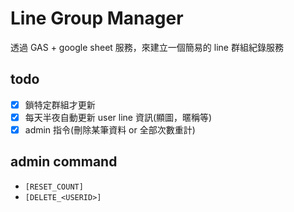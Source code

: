 # Line Group Manager

透過 GAS + google sheet 服務，來建立一個簡易的 line 群組紀錄服務

## todo

- [x] 鎖特定群組才更新
- [x] 每天半夜自動更新 user line 資訊(顯圖，暱稱等)
- [x] admin 指令(刪除某筆資料 or 全部次數重計)

## admin command

- `[RESET_COUNT]`
- `[DELETE_<USERID>]`

